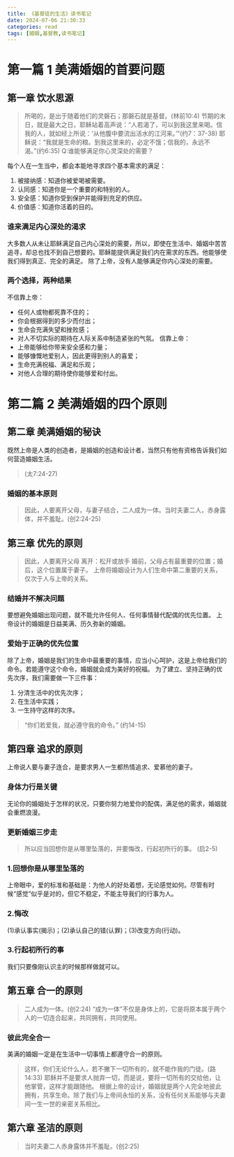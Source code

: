 ```yaml
---
title: 《基督徒的生活》读书笔记
date: 2024-07-06 21:30:33
categories: read
tags: [婚姻,基督教,读书笔记]
---
```


# 第一篇 1 美满婚姻的首要问题
## 第一章 饮水思源
> 所喝的，是出于随着他们的灵磐石；那磐石就是基督。(林前10:4)
> 节期的末日，就是最大之日，耶稣站着高声说：“人若渴了，可以到我这里来喝。信我的人，就如经上所说：‘从他腹中要流出活水的江河来。’”(约7：37-38)
> 耶稣说：“我就是生命的粮。到我这里来的，必定不饿；信我的，永远不渴。”(约6:35)
Q:谁能够满足你心灵深处的需要？
<!-- more -->
每个人在一生当中，都会本能地寻求四个基本需求的满足：
1. 被接纳感：知道你被爱喝被需要。
2. 认同感：知道你是一个重要的和特别的人。
3. 安全感：知道你受到保护并能得到充足的供应。
4. 价值感：知道你活着的目的。
### 谁来满足内心深处的渴求
大多数人从未让耶稣满足自己内心深处的需要，所以，即使在生活中、婚姻中苦苦追寻，却总也找不到自己想要的。耶稣能提供满足我们内在需求的东西。他能够使我们得到真正、完全的满足。
除了上帝，没有人能够满足你内心深处的需要。
### 两个选择，两种结果
不信靠上帝：
- 任何人或物都死靠不住的；
- 你会根据得到的多少而付出；
- 生命会充满失望和挫败感；
- 对人不切实际的期待在人际关系中制造紧张的气氛。
信靠上帝：
- 上帝能够给你带来安全感和力量；
- 能够慷慨地爱别人，因此更得到别人的喜爱；
- 生命充满祝福、满足和乐观；
- 对他人合理的期待使你能够爱和付出。

# 第二篇 2 美满婚姻的四个原则
## 第二章 美满婚姻的秘诀
既然上帝是人类的创造者，是婚姻的创造和设计者，当然只有他有资格告诉我们如何营造婚姻生活。
> (太7:24-27)
### 婚姻的基本原则
> 因此，人要离开父母，与妻子结合，二人成为一体。当时夫妻二人，赤身露体，并不羞耻。(创2:24-25)
## 第三章 优先的原则
> 因此，人要离开父母
离开：松开或放手
婚前，父母占有最重要的位置；婚后，这个位置属于妻子。
上帝将婚姻设计为人们生命中第二重要的关系，仅次于人与上帝的关系。
### 结婚并不解决问题
要想避免婚姻出现问题，就不能允许任何人、任何事情替代配偶的优先位置。
上帝设计的婚姻是日益美满、历久弥新的婚姻。
### 爱始于正确的优先位置
除了上帝，婚姻是我们的生命中最重要的事情，应当小心呵护，这是上帝给我们的命令。若能遵守这个命令，婚姻就会成为美好的祝福。
为了建立、坚持正确的优先次序，我们需要做一下三件事：
1. 分清生活中的优先次序；
2. 在生活中实践；
3. 一生持守这样的次序。
> “你们若爱我，就必遵守我的命令。” (约14-15)
## 第四章 追求的原则
上帝说人要与妻子连合，是要求男人一生都热情追求、爱慕他的妻子。
### 身体力行是关键
无论你的婚姻处于怎样的状况，只要你努力地爱你的配偶，满足他的需求，婚姻就会重燃浪漫。
### 更新婚姻三步走
> 所以应当回想你是从哪里坠落的，并要悔改，行起初所行的事。 (启2-5)
### 1.回想你是从哪里坠落的
上帝眼中，爱的标准和基础是：为他人的好处着想，无论感觉如何。尽管有时候“感觉”似乎是对的，但它不稳定，不能主导我们的行事为人。
### 2.悔改
(1)承认事实(揭示)；(2)承认自己的错(认罪)；(3)改变方向(行动)。
### 3.行起初所行的事
我们只要像刚认识主的时候那样做就可以。
## 第五章 合一的原则
> 二人成为一体。(创2:24)
“成为一体”不仅是身体上的，它是将原本属于两个人的一切连合起来，共同拥有，共同使用。
### 彼此完全合一
美满的婚姻一定是在生活中一切事情上都遵守合一的原则。
> 这样，你们无论什么人，若不撇下一切所有的，就不能作我的门徒。(路14:33)
耶稣并不是要求人抛弃一切，而是说，要将一切所有的交给他，让他掌管，这样才能跟随他。
根据上帝的设计，婚姻就是两个人完全地彼此拥有，共享生命。除了我们与上帝间永恒的关系，没有任何关系能够与夫妻间一生一世的亲密关系相比。
## 第六章 圣洁的原则
> 当时夫妻二人赤身露体并不羞耻。(创2:25)


